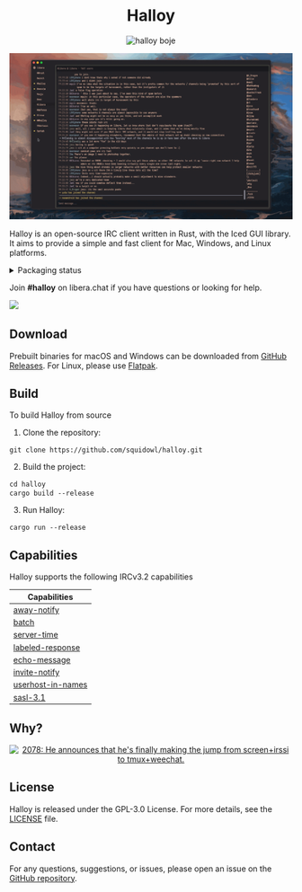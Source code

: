 <div align="center">
  
# Halloy
![halloy boje](https://github.com/squidowl/halloy/assets/2248455/414d4466-b9ca-446b-901c-68acfcdff5e8)

</div>

![halloy](./assets/animation.gif)

Halloy is an open-source IRC client written in Rust, with the Iced GUI library. It aims to provide a simple and fast client for Mac, Windows, and Linux platforms.

<details>
<summary>Packaging status</summary>
<a href="https://repology.org/project/halloy/versions">
    <img src="https://repology.org/badge/vertical-allrepos/halloy.svg" alt="Packaging status">
</a>
</details>

Join **#halloy** on libera.chat if you have questions or looking for help.

<a href="https://github.com/iced-rs/iced">
  <img src="https://gist.githubusercontent.com/hecrj/ad7ecd38f6e47ff3688a38c79fd108f0/raw/74384875ecbad02ae2a926425e9bcafd0695bade/color.svg" width="130px">
</a>

## Download

Prebuilt binaries for macOS and Windows can be downloaded from [GitHub Releases](https://github.com/squidowl/halloy/releases). For Linux, please use [Flatpak]( https://flathub.org/apps/org.squidowl.halloy).

## Build

To build Halloy from source

1. Clone the repository:

```
git clone https://github.com/squidowl/halloy.git
```

2. Build the project:

```
cd halloy
cargo build --release
```

3. Run Halloy:

```
cargo run --release
```

## Capabilities

Halloy supports the following IRCv3.2 capabilities

| Capabilities                                                              |
|---------------------------------------------------------------------------|
| [away-notify](https://ircv3.net/specs/extensions/away-notify)             |
| [batch](https://ircv3.net/specs/extensions/batch)                         |
| [server-time](https://ircv3.net/specs/extensions/server-time)             |
| [labeled-response](https://ircv3.net/specs/extensions/labeled-response)   |
| [echo-message](https://ircv3.net/specs/extensions/echo-message)           |
| [invite-notify](https://ircv3.net/specs/extensions/invite-notify)         |
| [userhost-in-names](https://ircv3.net/specs/extensions/userhost-in-names) |
| [sasl-3.1](https://ircv3.net/specs/extensions/sasl-3.1)                   |

## Why?
<div align="center">
  <a href="https://xkcd.com/1782/">
    <img src="https://imgs.xkcd.com/comics/team_chat.png" title="2078: He announces that he's finally making the jump from screen+irssi to tmux+weechat.">
  </a>
</div>


## License

Halloy is released under the GPL-3.0 License. For more details, see the [LICENSE](LICENSE) file.

## Contact

For any questions, suggestions, or issues, please open an issue on the [GitHub repository](https://github.com/squidowl/halloy/issues).
